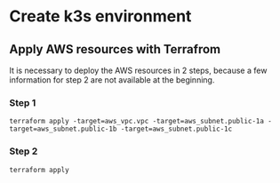 # Create k3s environment

## Apply AWS resources with Terrafrom

It is necessary to deploy the AWS resources in 2 steps, because a few information for step 2 are not available at the beginning.

### Step 1

```
terraform apply -target=aws_vpc.vpc -target=aws_subnet.public-1a -target=aws_subnet.public-1b -target=aws_subnet.public-1c
```

### Step 2

```
terraform apply
```
